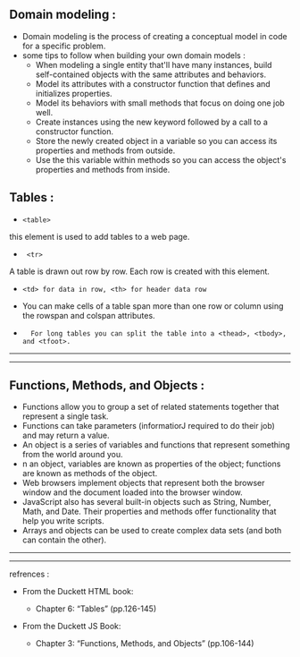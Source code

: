 ## Domain modeling :

- Domain modeling is the process of creating a conceptual model in code for a specific problem.
- some tips to follow when building your own domain models :
  - When modeling a single entity that'll have many instances, build self-contained objects with the same attributes and behaviors.
  - Model its attributes with a constructor function that defines and initializes properties.
  - Model its behaviors with small methods that focus on doing one job well.
  - Create instances using the new keyword followed by a call to a constructor function.
  - Store the newly created object in a variable so you can access its properties and methods from outside.
  - Use the this variable within methods so you can access the object's properties and methods from inside.


## Tables :
-     <table>

 this element is used to add tables to a web 
page.

-      <tr>
 A table is drawn out row by row. Each row is created with this element.

 -     <td> for data in row, <th> for header data row

 -  You can make cells of a table span more than one row or column using the rowspan and colspan attributes.

 -       For long tables you can split the table into a <thead>, <tbody>, and <tfoot>.

-----------------
-----------------------

## Functions, Methods, and Objects :

- Functions allow you to group a set of related 
statements together that represent a single task.
- Functions can take parameters (informatiorJ required to do their job) and may return a value.
- An object is a series of variables and functions that represent something from the world around you. 
- n an object, variables are known as properties of the 
object; functions are known as methods of the object.
- Web browsers implement objects that represent both 
the browser window and the document loaded into the 
browser window.
- JavaScript also has several built-in objects such as String, Number, Math, and Date. Their properties and methods offer functionality that help you write scripts. 
- Arrays and objects can be used to create complex data sets (and both can contain the other). 
------
-----

refrences :

- From the Duckett HTML book:

   - Chapter 6: “Tables” (pp.126-145)

- From the Duckett JS Book:

   - Chapter 3: “Functions, Methods, and Objects” (pp.106-144)

